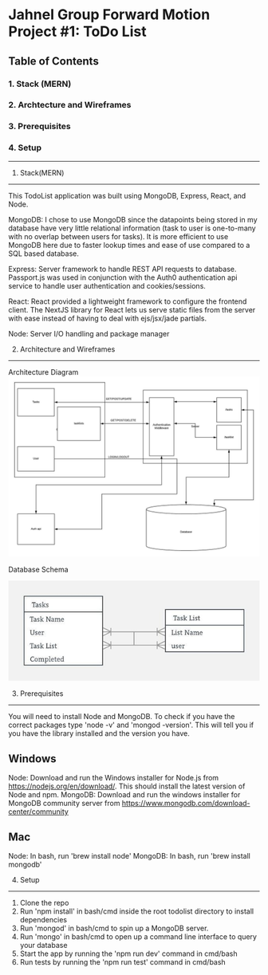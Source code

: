 Jahnel Group Forward Motion Project #1: ToDo List
====================
Table of Contents
---------------------
### 1. Stack (MERN)
### 2. Archtecture and Wireframes
### 3. Prerequisites
### 4. Setup
------------------------

1. Stack(MERN)
---------------

This TodoList application was built using MongoDB, Express, React, and Node.

MongoDB: I chose to use MongoDB since the datapoints being stored in my database have very little relational information (task to user is one-to-many with no overlap between users for tasks). It is more efficient to use MongoDB here due to faster lookup times and ease of use compared to a SQL based database.

Express: Server framework to handle REST API requests to database. Passport.js was used in conjunction with the Auth0 authentication api service to handle user authentication and cookies/sessions.

React: React provided a lightweight framework to configure the frontend client. The NextJS library for React lets us serve static files from the server with ease instead of having to deal with ejs/jsx/jade partials.

Node: Server I/O handling and package manager

2. Architecture and Wireframes
------------------------------------

Architecture Diagram
![App Architecture Diagram](/images/archdi.jpeg)

Database Schema



![Database Schema](/images/dbschema.jpeg)

3. Prerequisites
-------------

You will need to install Node and MongoDB. To check if you have the correct packages type 'node -v' and 'mongod -version'. This will tell you if you have the library installed and the version you have.

Windows
-------
Node: Download and run the Windows installer for Node.js from https://nodejs.org/en/download/. This should install the latest version of Node and npm.
MongoDB: Download and run the windows installer for MongoDB community server from https://www.mongodb.com/download-center/community

Mac
---
Node: In bash, run 'brew install node'
MongoDB: In bash, run 'brew install mongodb'


4. Setup
-----------------

1. Clone the repo
2. Run 'npm install' in bash/cmd inside the root todolist directory to install dependencies
3. Run 'mongod' in bash/cmd to spin up a MongoDB server.
4. Run 'mongo' in bash/cmd to open up a command line interface to query your database
5. Start the app by running the 'npm run dev' command in cmd/bash
6. Run tests by running the 'npm run test' command in cmd/bash

